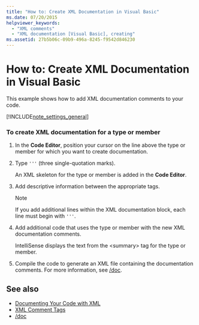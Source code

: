 ```yaml
---
title: "How to: Create XML Documentation in Visual Basic"
ms.date: 07/20/2015
helpviewer_keywords: 
  - "XML comments"
  - "XML documentation [Visual Basic], creating"
ms.assetid: 27b5b06c-09b9-496a-8245-f9542d846230
---
```

# How to: Create XML Documentation in Visual Basic
This example shows how to add XML documentation comments to your code.  
  
[!INCLUDE[note_settings_general](~/includes/note-settings-general-md.md)]  
  
### To create XML documentation for a type or member  
  
1. In the **Code Editor**, position your cursor on the line above the type or member for which you want to create documentation.  
  
2. Type `'''` (three single-quotation marks).  
  
     An XML skeleton for the type or member is added in the **Code Editor**.  
  
3. Add descriptive information between the appropriate tags.  
  
    > [!NOTE]
    >  If you add additional lines within the XML documentation block, each line must begin with `'''`.  
  
4. Add additional code that uses the type or member with the new XML documentation comments.  
  
     IntelliSense displays the text from the \<summary> tag for the type or member.  
  
5. Compile the code to generate an XML file containing the documentation comments. For more information, see [/doc](../../../visual-basic/reference/command-line-compiler/doc.md).  
  
## See also

- [Documenting Your Code with XML](../../../visual-basic/programming-guide/program-structure/documenting-your-code-with-xml.md)
- [XML Comment Tags](../../../visual-basic/language-reference/xmldoc/index.md)
- [/doc](../../../visual-basic/reference/command-line-compiler/doc.md)
